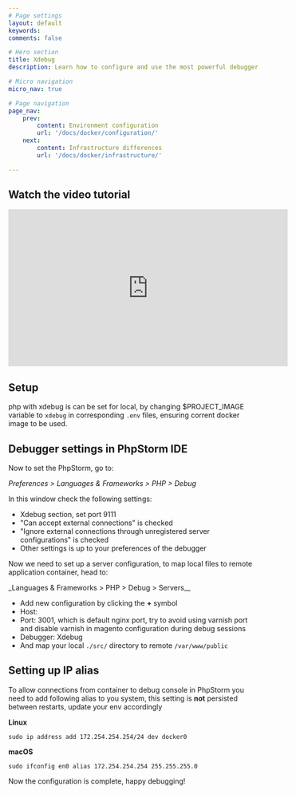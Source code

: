 ```yaml
---
# Page settings
layout: default
keywords:
comments: false

# Hero section
title: Xdebug
description: Learn how to configure and use the most powerful debugger for PHP!

# Micro navigation
micro_nav: true

# Page navigation
page_nav:
    prev:
        content: Environment configuration
        url: '/docs/docker/configuration/'
    next:
        content: Infrastructure differences
        url: '/docs/docker/infrastructure/'

---
```


## Watch the video tutorial

<iframe width="560" height="315" src="https://www.youtube.com/embed/vCcT7TPv8lA" frameborder="0" allow="accelerometer; autoplay; encrypted-media; gyroscope; picture-in-picture" allowfullscreen></iframe>

## Setup

php with xdebug is can be set for local, by changing $PROJECT_IMAGE variable to `xdebug` in corresponding `.env` files, ensuring corrent docker image to be used.

## Debugger settings in PhpStorm IDE

Now to set the PhpStorm, go to:

_Preferences > Languages & Frameworks > PHP > Debug_

In this window check the following settings:

-   Xdebug section, set port 9111
-   "Can accept external connections" is checked
-   "Ignore external connections through unregistered server configurations" is checked
-   Other settings is up to your preferences of the debugger

Now we need to set up a server configuration, to map local files to remote application container, head to:

\_Languages & Frameworks > PHP > Debug > Servers\_\_

-   Add new configuration by clicking the **+** symbol
-   Host: <localhost>
-   Port: 3001, which is default nginx port, try to avoid using varnish port and disable varnish in magento configuration during debug sessions
-   Debugger: Xdebug
-   And map your local `./src/` directory to remote `/var/www/public`

## Setting up IP alias

To allow connections from container to debug console in PhpStorm you need to add following alias to you system, this setting is **not** persisted between restarts, update your env accordingly

**Linux**

`sudo ip address add 172.254.254.254/24 dev docker0`

**macOS**

`sudo ifconfig en0 alias 172.254.254.254 255.255.255.0`

Now the configuration is complete, happy debugging!

